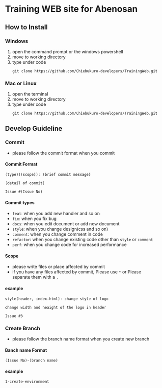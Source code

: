 # Training WEB site for Abenosan

## How to Install
### Windows
1. open the command prompt or the windows powershell
2. move to working directory
3. type under code
    ```
    git clone https://github.com/Chiebukuro-developers/TrainingWeb.git
    ```

### Mac or Linux
1. open the terminal
2. move to working directory
3. type under code
    ```
    git clone https://github.com/Chiebukuro-developers/TrainingWeb.git
    ```

## Develop Guideline
### Commit
- please follow the commit format when you commit
#### Commit Format
```
(type)((scope)): (brief commit message)

(detail of commit)

Issue #(Issue No)
```

#### Commit types
- `feat`: when you add new handler and so on
- `fix`: when you fix bug
- `docs`: when you edit document or add new document
- `style`: when you change design(css and so on)
- `comment`: when you change comment in code
- `refactor`: when you change existing code other than `style` or `comment`
- `perf`: when you change code for increased performance

#### Scope
- please write files or place affected by commit
- if you have any files affected by commit, Please use `*` or Please separate them with a `, `

#### example
```
style(header, index.html): change style of logo

change width and heaight of the logo in header

Issue #3
```

### Create Branch
- please follow the branch name format when you create new branch

#### Banch name Format
```
(Issue No)-(branch name)
```

#### example
```
1-create-environment
```

